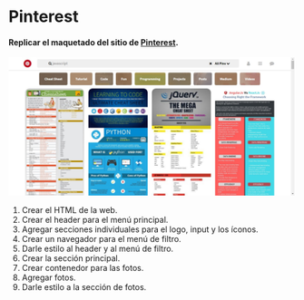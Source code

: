 # Pinterest


#### Replicar el maquetado del sitio de [Pinterest](https://laboratoria.github.io/pinterestify/).
![Page](assets/images/page-pinterest.jpg)

1. Crear el HTML de la web.
2. Crear el header para el menú principal.
3. Agregar secciones individuales para el logo, input y los íconos.
4. Crear un navegador para el menú de filtro.
5. Darle estilo al header y al menú de filtro.
6. Crear la sección principal.
7. Crear contenedor para las fotos.
8. Agregar fotos.
9. Darle estilo a la sección de fotos. 

